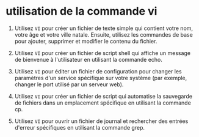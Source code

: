 # utilisation de la commande vi
1. Utilisez `VI` pour créer un fichier de texte simple qui contient votre nom, votre âge et votre ville natale. Ensuite, utilisez les commandes de base pour ajouter, supprimer et modifier le contenu du fichier.

2. Utilisez `VI` pour créer un fichier de script shell qui affiche un message de bienvenue à l'utilisateur en utilisant la commande echo.

3. Utilisez `VI` pour éditer un fichier de configuration pour changer les paramètres d'un service spécifique sur votre système (par exemple, changer le port utilisé par un serveur web).

4. Utilisez `VI` pour créer un fichier de script qui automatise la sauvegarde de fichiers dans un emplacement spécifique en utilisant la commande cp.

5. Utilisez `VI` pour ouvrir un fichier de journal et rechercher des entrées d'erreur spécifiques en utilisant la commande grep.